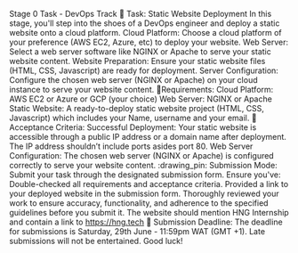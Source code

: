 Stage 0  Task - DevOps Track :rocket:
Task: Static Website Deployment
In this stage, you'll step into the shoes of a DevOps engineer and deploy a static website onto a cloud platform.
Cloud Platform: Choose a cloud platform of your preference (AWS EC2, Azure, etc) to deploy your website.
Web Server: Select a web server software like NGINX or Apache to serve your static website content.
Website Preparation: Ensure your static website files (HTML, CSS, Javascript) are ready for deployment.
Server Configuration: Configure the chosen web server (NGINX or Apache) on your cloud instance to serve your website content.
:scroll:Requirements:
Cloud Platform: AWS EC2 or Azure or GCP (your choice)
Web Server: NGINX or Apache
Static Website: A ready-to-deploy static website project (HTML, CSS, Javascript) which includes your Name, username and your email.
:memo:Acceptance Criteria:
Successful Deployment: Your static website is accessible through a public IP address or a domain name after deployment. The IP address shouldn’t include ports asides port 80.
Web Server Configuration: The chosen web server (NGINX or Apache) is configured correctly to serve your website content.
:drawing_pin: Submission Mode:
Submit your task through the designated submission form. Ensure you've:
Double-checked all requirements and acceptance criteria.
Provided a link to your deployed website in the submission form.
Thoroughly reviewed your work to ensure accuracy, functionality, and adherence to the specified guidelines before you submit it.
The website should mention HNG Internship and contain a link to https://hng.tech
:checkered_flag: Submission Deadline:
The deadline for submissions is Saturday, 29th June - 11:59pm WAT (GMT +1). Late submissions will not be entertained.
Good luck!
